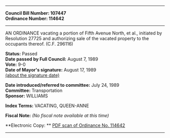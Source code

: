 * * * * *  
  
**Council Bill Number: [](#h0)[](#h2)107447**   
**Ordinance Number: 114642**  
  
* * * * *  
  
AN ORDINANCE vacating a portion of Fifth Avenue North, et al., initiated by Resolution 27725 and authorizing sale of the vacated property to the occupants thereof. (C.F. 296116)  
  
**Status:** Passed   
**Date passed by Full Council:** August 7, 1989   
**Vote:** 9-0   
**Date of Mayor's signature:** August 17, 1989   
[(about the signature date)](/~public/approvaldate.htm)   
  
  
**Date introduced/referred to committee:** July 24, 1989   
**Committee:** Transportation   
**Sponsor:** WILLIAMS   
  
**Index Terms:** VACATING, QUEEN-ANNE  
  
**Fiscal Note:** *(No fiscal note available at this time)*  
  
**Electronic Copy: ** [PDF scan of Ordinance No. 114642](/~archives/Ordinances/Ord_114642.pdf)  
  
* * * * *  

